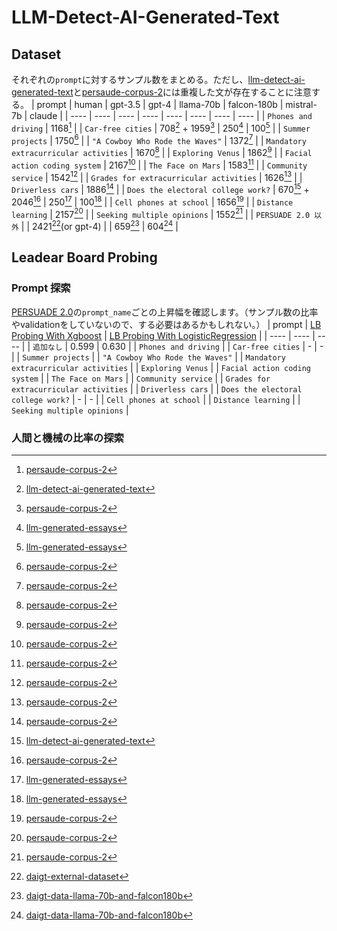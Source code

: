 # LLM-Detect-AI-Generated-Text

## Dataset

それぞれの`prompt`に対するサンプル数をまとめる。ただし、[llm-detect-ai-generated-text](https://www.kaggle.com/competitions/llm-detect-ai-generated-text/data)と[persaude-corpus-2](https://www.kaggle.com/datasets/nbroad/persaude-corpus-2/)には重複した文が存在することに注意する。
| prompt | human | gpt-3.5 | gpt-4 | llama-70b | falcon-180b | mistral-7b | claude |
| ---- | ---- | ---- | ---- | ---- | ---- | ---- | ---- |
| `Phones and driving` | 1168[^8] |
| `Car-free cities` | 708[^1] + 1959[^8] | 250[^2] | 100[^2] |
| `Summer projects` | 1750[^8] |
| `"A Cowboy Who Rode the Waves"` | 1372[^8] |
| `Mandatory extracurricular activities` | 1670[^8] |
| `Exploring Venus` | 1862[^8] |
| `Facial action coding system` | 2167[^8] |
| `The Face on Mars` | 1583[^8] |
| `Community service` | 1542[^8] |
| `Grades for extracurricular activities` | 1626[^8] |
| `Driverless cars` | 1886[^8] |
| `Does the electoral college work?` | 670[^1] + 2046[^8] | 250[^2] | 100[^2] |
| `Cell phones at school` | 1656[^8] |
| `Distance learning` | 2157[^8] |
| `Seeking multiple opinions` | 1552[^8] |
| `PERSUADE 2.0 以外` | | 2421[^3](or gpt-4) | | 659[^4] | 604[^4] |

[^1]:[llm-detect-ai-generated-text](https://www.kaggle.com/competitions/llm-detect-ai-generated-text/data)
[^2]:[llm-generated-essays](https://www.kaggle.com/datasets/radek1/llm-generated-essays/)
[^3]:[daigt-external-dataset](https://www.kaggle.com/datasets/alejopaullier/daigt-external-dataset/)
[^4]:[daigt-data-llama-70b-and-falcon180b](https://www.kaggle.com/datasets/nbroad/daigt-data-llama-70b-and-falcon180b/)
[^5]:[daigt-proper-train-dataset](https://www.kaggle.com/datasets/thedrcat/daigt-proper-train-dataset/)
[^6]:[hello-claude-1000-essays-from-anthropic](https://www.kaggle.com/datasets/darraghdog/hello-claude-1000-essays-from-anthropic/)
[^7]:[llm-7-prompt-training-dataset](https://www.kaggle.com/datasets/carlmcbrideellis/llm-7-prompt-training-dataset/)
[^8]:[persaude-corpus-2](https://www.kaggle.com/datasets/nbroad/persaude-corpus-2/)

## Leadear Board Probing

### Prompt 探索

[PERSUADE 2.0](https://www.kaggle.com/datasets/nbroad/persaude-corpus-2)の`prompt_name`ごとの上昇幅を確認します。（サンプル数の比率やvalidationをしていないので、する必要はあるかもしれない。）
| prompt | [LB Probing With Xgboost](https://www.kaggle.com/code/room208/lb-probing-with-xgboost/notebook) | [LB Probing With LogisticRegression](https://www.kaggle.com/code/room208/lb-probing-with-logisticregression/notebook) |
| ---- | ---- | ---- |
| `追加なし` | 0.599 | 0.630 |
| `Phones and driving` |
| `Car-free cities` | - | - |
| `Summer projects` |
| `"A Cowboy Who Rode the Waves"` |
| `Mandatory extracurricular activities` |
| `Exploring Venus` |
| `Facial action coding system` |
| `The Face on Mars` |
| `Community service` |
| `Grades for extracurricular activities` |
| `Driverless cars` |
| `Does the electoral college work?` | - | - |
| `Cell phones at school` |
| `Distance learning` |
| `Seeking multiple opinions` |

### 人間と機械の比率の探索
